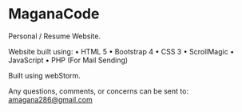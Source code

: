 # MaganaCode

Personal / Resume Website.

Website built using:
  • HTML 5
  • Bootstrap 4
  • CSS 3
  • ScrollMagic
  • JavaScript
  • PHP (For Mail Sending)
  
Built using webStorm.

Any questions, comments, or concerns can be sent to: amagana286@gmail.com
